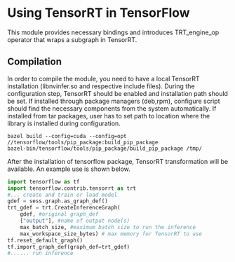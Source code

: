 Using TensorRT in TensorFlow
============================

This module provides necessary bindings and introduces TRT_engine_op
operator that wraps a subgraph in TensorRT.

Compilation
-----------

In order to compile the module, you need to have a local TensorRT
installation (libnvinfer.so and respective include files). During the
configuration step, TensorRT should be enabled and installation path
should be set. If installed through package managers (deb,rpm),
configure script should find the necessary components from the system
automatically. If installed from tar packages, user has to set path to
location where the library is installed during configuration.


```
bazel build --config=cuda --config=opt //tensorflow/tools/pip_package:build_pip_package
bazel-bin/tensorflow/tools/pip_package/build_pip_package /tmp/
```

After the installation of tensorflow package, TensorRT transformation
will be available. An example use is shown below.

```python
import tensorflow as tf
import tensorflow.contrib.tensorrt as trt
#... create and train or load model
gdef = sess.graph.as_graph_def()
trt_gdef = trt.CreateInferenceGraph(
    gdef, #original graph_def
    ["output"], #name of output node(s)
    max_batch_size, #maximum batch size to run the inference
    max_workspace_size_bytes) # max memory for TensorRT to use
tf.reset_default_graph()
tf.import_graph_def(graph_def=trt_gdef)
#...... run inference
```
